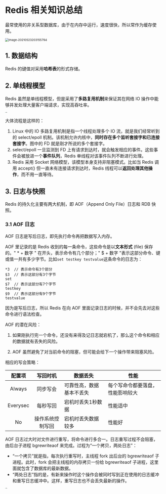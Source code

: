 # Redis 相关知识总结

最常使用的非关系型数据库，由于在内存中运行，速度很快，所以常作为缓存使用。

<img src="https://gitee.com/wtychn/ImageBed/raw/master/img/image-20210523203155794.png" alt="image-20210523203155794" style="zoom: 67%;" />

## 1. 数据结构

Redis 的键值对采用**哈希表**的形式存储。

## 2. 单线程模型

Redis 虽然是单线程模型，但是采用了**多路复用机制**来保证其在网络 IO 操作中能够并发处理大量客户端请求，实现高吞吐率。

<img src="https://static001.geekbang.org/resource/image/00/ea/00ff790d4f6225aaeeebba34a71d8bea.jpg" alt="img" style="zoom: 15%;" />

大体流程是这样的：

1. Linux 中的 IO 多路复用机制是指一个线程处理多个 IO 流，就是我们经常听到的 select/epoll 机制。该机制允许内核中，**同时存在多个监听套接字和已连接套接字**。图中的 FD 就是刚才所说的多个套接字。
2. select/epoll 一旦监测到 FD 上有请求到达时，就会触发相应的事件。这些事件会被放进一个**事件队列**，Redis 单线程对该事件队列不断进行处理。
3. Redis 采用 Socket 网络模型，该模型本身支持非阻塞模式。比如当 Redis 调用 accept() 但一直未有连接请求到达时，Redis 线程可以**返回处理其他操作**，而不用一直等待。

## 3. 日志与快照

Redis 的持久化主要有两大机制，即 AOF（Append Only File）日志和 RDB 快照。

### 3.1 AOF 日志

AOF 日志是写后日志，即先执行命令再把数据写入内存。

AOF 里记录的是 Redis 收到的每一条命令，这些命令是以**文本形式** (file) 保存的。" * + 数字 " 在开头，表示命令有几个部分；" $ + 数字 "表示这部分命令、键或值一共有多少字节。比如`set testkey testvalue`这条命令的日志为：

```
*3	// 表示命令有3个部分
$3	// 表示这部分有3个字节
set
$7	// 表示这部分有7个字节
testkey
$9	// 表示这部分有9个字节
testvalue
```

因为是写后日志，所以 Redis 在向 AOF 里面记录日志的时候，并不会先去对这些命令进行语法检查。

AOF 的潜在风险：

1. 如果刚执行完一个命令，还没有来得及记日志就宕机了，那么这个命令和相应的数据就有丢失的风险。

2. AOF 虽然避免了对当前命令的阻塞，但可能会给下一个操作带来阻塞风险。

相应的写会策略：

|  配置项  |     写回时机     | 数据丢失                 | 性能                             |
| :------: | :--------------: | ------------------------ | -------------------------------- |
|  Always  |     同步写会     | 可靠性高，数据基本不丢失 | 每个写命令都要落盘，性能影响较大 |
| Everysec |     每秒写回     | 宕机时丢失1秒数据        | 性能适中                         |
|    No    | 操作系统控制写回 | 宕机时丢失数据较多       | 性能好                           |

AOF 日志过大时对文件进行重写，将命令进行多合一。日志重写过程不会阻塞，由后台子进程 bgrewriteaof 来完成。过程为“一个拷贝，两处日志”：

- “一个拷贝”就是指，每次执行重写时，主线程 fork 出后台的 bgrewriteaof 子进程。此时，fork 会把主线程的内存拷贝一份给 bgrewriteaof 子进程，这里面就包含了数据库的最新数据。
- “两处日志”指的是，有新来操作时这个操作会被同时写到正在使用的日志缓冲和重写日志缓冲中。这样，重写日志也不会丢失最新的操作。

<img src="https://static001.geekbang.org/resource/image/6b/e8/6b054eb1aed0734bd81ddab9a31d0be8.jpg" alt="img" style="zoom:15%;" />

